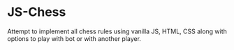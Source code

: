 # JS-Chess
Attempt to implement all chess rules using vanilla JS, HTML, CSS along with options to play with bot or with another player.

